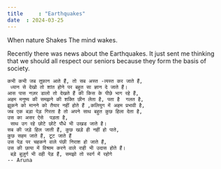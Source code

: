 ```yaml
---
title     : "Earthquakes"
date  : 2024-03-25
---
```


When nature Shakes 
The mind wakes.

Recently there was news about the Earthquakes.  It just sent me thinking that we should all respect our seniors because they form the basis of society.  

```poem
कभी कभी जब तूफ़ान आते हैं, तो सब अस्त -व्यस्त कर जाते हैं,
 ध्यान से देखो तो शांत होने पर बहुत सा ज्ञान दे जाते हैं। 
आस पास नज़र डालो तो देखते हैं की किस के पीछे भाग रहे हैं,
अहम मनुष्य की समझने की शक्ति छीन लेता है, पता है  गलत है,
झुकने को मानने को तैयार नहीं होते हैं ,कलियुग में अहम प्रभावी है,
जब एक बड़ा पेड़ गिरता है तो अपने साथ बहुत कुछ हिला देता है,
उस का असर ऐसे  पड़ता है,
 साथ उग रहे छोटे छोटे पौधे भी उखड जाते है। 
सब की जड़े हिल जाती हैं, कुछ खड़े ही नहीं हो पाते,
कुछ सहम जाते हैं, टूट जाते हैं 
उस पेड़ पर चहकने वाले पंछी निराश हो जाते हैं,
उस की छाया में विश्राम करने वाले राही भी उदास होते हैं। 
 बड़े बुज़ुर्ग भी वही पेड़ हैं, समझो तो स्वर्ग में रहोगे
-- Aruna
```

